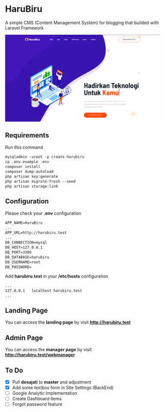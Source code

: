 # HaruBiru
A simple CMS (Content Management System) for blogging that builded with Laravel Framework

<p align="center">
	<a name="top" href="https://github.com/anwareset/harubiru"><img src="https://github.com/anwareset/harubiru/raw/master/harubiru1.png"></a>
</p>

## Requirements
Run this command
```text
mysqladmin -uroot -p create harubiru
cp .env.example .env
composer install
composer dump-autoload
php artisan key:generate
php artisan migrate:fresh --seed
php artisan storage:link
```

## Configuration
Please check your <b>.env</b> configuration
```text
APP_NAME=HaruBiru
...
APP_URL=http://harubiru.test
...
DB_CONNECTION=mysql
DB_HOST=127.0.0.1
DB_PORT=3306
DB_DATABASE=harubiru
DB_USERNAME=root
DB_PASSWORD=
```

Add <b>harubiru.test</b> in your <b>/etc/hosts</b> configuration
```text
...
127.0.0.1	localhost harubiru.test
...
```

## Landing Page
You can access the <b>landing page</b> by visit <b>http://harubiru.test</b>

## Admin Page
You can access the <b>manager page</b> by visit <b>http://harubiru.test/webmanager</b>

## To Do
- [x] Pull <b>desajati</b> to <b>master</b> and adjustment
- [x] Add some textbox form in Site Settings (BackEnd)
- [ ] Google Analytic Implementation
- [ ] Create Dashboard items
- [ ] Forgot password feature
